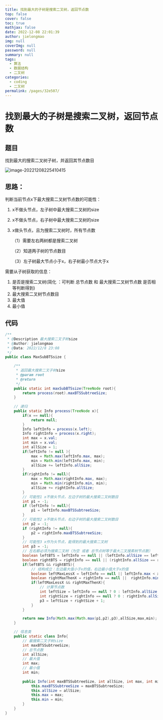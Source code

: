 ```yaml
---
title: 找到最大的子树是搜索二叉树，返回节点数
top: false
cover: false
toc: true
mathjax: false
date: 2022-12-08 22:01:39
author: jielongmao
img: null
coverImg: null
password: null
summary: null
tags: 
  - 算法
  - 数据结构
  - 二叉树
categories: 
  - coding
  - 二叉树
permalink: /pages/32e507/
---
```


# 找到最大的子树是搜索二叉树，返回节点数

## 题目

找到最大的搜索二叉树子树，并返回其节点数目

![image-20221208225410415](https://cdn.jsdelivr.net/gh/jielongmao/image_bed@main/blog/image-20221208225410415.png)

## 思路：

判断当前节点x下最大搜索二叉树节点数的可能性：

1. x不做头节点，左子树中最大搜索二叉树的size

2. x不做头节点，右子树中最大搜索二叉树的size

3. x做头节点，且为搜索二叉树时，所有节点数

   （1）需要左右两树都是搜索二叉树

   （2）知道两子树的节点数目

   （3）左子树最大节点小于x，右子树最小节点大于x

需要从子树获取的信息：

1. 是否是搜索二叉树(简化 ：可判断 总节点数 和 最大搜索二叉树节点数 是否相等判断得到)
2. 最大搜索二叉树节点数目
3. 最大值
4. 最小值



## 代码

```java
/**
 * @Description 最大搜索二叉子树size
 * @Author: jielongmao
 * @Data: 2022/12/8 23:08
 */
public class MaxSubBTSsize {

    /**
     * 返回最大搜索二叉子树size
     * @param root
     * @return
     */
    public static int maxSubBTSsize(TreeNode root){
        return process(root).maxBTSSubtreeSize;
    }
    
    // 递归
    public static Info process(TreeNode x){
        if(x == null){
            return null;
        }
        Info leftInfo = process(x.left);
        Info rightInfo = process(x.right);
        int max = x.val;
        int min = x.val;
        int allSize = 1;
        if(leftInfo != null ){
            max = Math.max(leftInfo.max, max);
            min = Math.min(leftInfo.max, min);
            allSize += leftInfo.allSize;
        }
        if(rightInfo != null){
            max = Math.max(rightInfo.max, max);
            min = Math.min(rightInfo.min, min);
            allSize += rightInfo.allSize;
        }
        // 可能性1 x不做头节点，左边子树的最大搜索二叉树数目
        int p1 = -1;
        if (leftInfo != null){
            p1 = leftInfo.maxBTSSubtreeSize;
        }
        // 可能性2 x不做头节点，右边子树的最大搜索二叉树数目
        int p2 = -1;
        if (rightInfo != null){
            p2 = rightInfo.maxBTSSubtreeSize;
        }
        // 可能性3 x作为头节点，能得到的最大搜索二叉树
        int p3 = -1;
        // 左右都必须为搜索二叉树（为空 或者 总节点树等于最大二叉搜素树节点数）
        boolean leftBTS = leftInfo == null || (leftInfo.allSize == leftInfo.maxBTSSubtreeSize);
        boolean rightBTS = rightInfo == null || (rightInfo.allSize == rightInfo.maxBTSSubtreeSize);
        if(leftBTS && rightBTS){
            // 结构成立：左边最大值小于x的值，右边最小值大于x的值
            boolean leftMaxLessX = leftInfo == null || leftInfo.max < x.val;
            boolean rightMaxThenX = rightInfo == null ||  rightInfo.min > x.val;
            if(leftMaxLessX && rightMaxThenX){
                // 计算节点数
                int leftSize = leftInfo == null ? 0 : leftInfo.allSize;
                int rightSize = rightInfo == null ? 0 : rightInfo.allSize;
                p3 = leftSize + rightSize + 1;
            }
        }

        return new Info(Math.max(Math.max(p1,p2),p3),allSize,max,min);
    }

    // 信息类
    public static class Info{
        // 最搜索二叉子树size
        int maxBTSSubtreeSize;
        // 总节点数
        int allSize;
        // 最大值
        int max;
        // 最小值
        int min;
        
        public Info(int maxBTSSubtreeSize, int allSize, int max, int min) {
            this.maxBTSSubtreeSize = maxBTSSubtreeSize;
            this.allSize = allSize;
            this.max = max;
            this.min = min;
        }
    }
}

```

